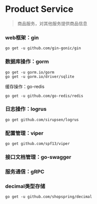 # Product Service
> 商品服务，对其他服务提供商品信息

### web框架：gin

```shell 
go get -u github.com/gin-gonic/gin
```

### 数据库操作：gorm

```shell
go get -u gorm.io/gorm
go get -u gorm.io/driver/sqlite
```
缓存操作：go-redis
```shell
go get -u github.com/go-redis/redis
```
### 日志操作：logrus 
```shell
go get github.com/sirupsen/logrus
```
### 配置管理：viper

```shell
go get github.com/spf13/viper
```
### 接口文档管理：go-swagger

### 服务通信：gRPC

### decimal类型存储
```shell
go get -u github.com/shopspring/decimal
```